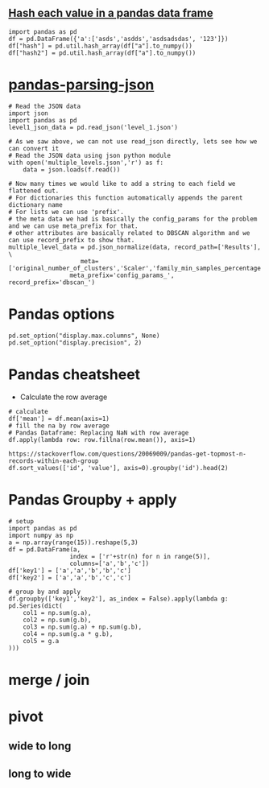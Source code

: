 ## [Hash each value in a pandas data frame](https://stackoverflow.com/questions/30143911/hash-each-value-in-a-pandas-data-frame)  

```
import pandas as pd
df = pd.DataFrame({'a':['asds','asdds','asdsadsdas', '123']})
df["hash"] = pd.util.hash_array(df["a"].to_numpy())
df["hash2"] = pd.util.hash_array(df["a"].to_numpy())
```

# [pandas-parsing-json](https://github.com/ankitgoel1602/data-science/blob/master/json-data/pandas-parsing-json.ipynb)

```
# Read the JSON data
import json
import pandas as pd
level1_json_data = pd.read_json('level_1.json')

# As we saw above, we can not use read_json directly, lets see how we can convert it
# Read the JSON data using json python module
with open('multiple_levels.json','r') as f:
    data = json.loads(f.read())
    
# Now many times we would like to add a string to each field we flattened out.
# For dictionaries this function automatically appends the parent dictionary name
# For lists we can use 'prefix'.
# the meta data we had is basically the config_params for the problem and we can use meta_prefix for that.
# other attributes are basically related to DBSCAN algorithm and we can use record_prefix to show that.
multiple_level_data = pd.json_normalize(data, record_path=['Results'], \
                    meta=['original_number_of_clusters','Scaler','family_min_samples_percentage'],
                 meta_prefix='config_params_', record_prefix='dbscan_')
```


# Pandas options
```
pd.set_option("display.max.columns", None)
pd.set_option("display.precision", 2)

```

# Pandas cheatsheet
- Calculate the row average

```
# calculate
df['mean'] = df.mean(axis=1)
# fill the na by row average
# Pandas Dataframe: Replacing NaN with row average
df.apply(lambda row: row.fillna(row.mean()), axis=1)
```

```
https://stackoverflow.com/questions/20069009/pandas-get-topmost-n-records-within-each-group
df.sort_values(['id', 'value'], axis=0).groupby('id').head(2)
```

# Pandas Groupby + apply
```
# setup
import pandas as pd
import numpy as np
a = np.array(range(15)).reshape(5,3)
df = pd.DataFrame(a, 
                 index = ['r'+str(n) for n in range(5)],
                 columns=['a','b','c'])
df['key1'] = ['a','a','b','b','c']
df['key2'] = ['a','a','b','c','c']

# group by and apply
df.groupby(['key1','key2'], as_index = False).apply(lambda g: pd.Series(dict(
    col1 = np.sum(g.a),
    col2 = np.sum(g.b),
    col3 = np.sum(g.a) + np.sum(g.b),
    col4 = np.sum(g.a * g.b),
    col5 = g.a
)))
```
# merge / join

# pivot  
## wide to long
## long to wide 



